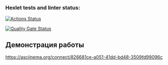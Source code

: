 ### Hexlet tests and linter status:
[![Actions Status](https://github.com/Jackson-JS88/frontend-project-44/actions/workflows/hexlet-check.yml/badge.svg)](https://github.com/Jackson-JS88/frontend-project-44/actions)

[![Quality Gate Status](https://sonarcloud.io/api/project_badges/measure?project=Jackson-JS88_frontend-project-44&metric=alert_status)](https://sonarcloud.io/summary/new_code?id=Jackson-JS88_frontend-project-44)

## Демонстрация работы
https://asciinema.org/connect/826681ce-a051-41dd-bd48-3509fd99096c